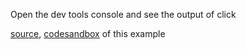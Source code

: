 Open the dev tools console and see the output of click

[source](https://github.com/alokagr07/react-stock-charts/blob/master/docs/lib/charts/CandleStickChartWithClickHandlerCallback.js), [codesandbox](https://codesandbox.io/s/github/alokagr07/react-stock-charts-examples2/tree/master/examples/CandleStickChartWithClickHandlerCallback) of this example
